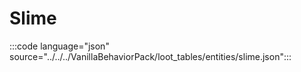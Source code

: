 # Slime

:::code language="json" source="../../../VanillaBehaviorPack/loot_tables/entities/slime.json":::